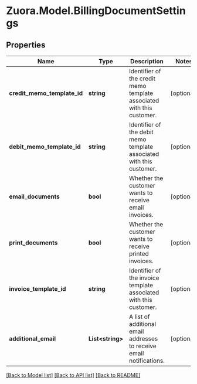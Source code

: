 
# Zuora.Model.BillingDocumentSettings

## Properties

Name | Type | Description | Notes
------------ | ------------- | ------------- | -------------
**credit_memo_template_id** | **string** | Identifier of the credit memo template associated with this customer. | [optional] 
**debit_memo_template_id** | **string** | Identifier of the debit memo template associated with this customer. | [optional] 
**email_documents** | **bool** | Whether the customer wants to receive email invoices. | [optional] 
**print_documents** | **bool** | Whether the customer wants to receive printed invoices. | [optional] 
**invoice_template_id** | **string** | Identifier of the invoice template associated with this customer. | [optional] 
**additional_email** | **List&lt;string&gt;** | A list of additional email addresses to receive email notifications. | [optional] 

[[Back to Model list]](../README.md#documentation-for-models)
[[Back to API list]](../README.md#documentation-for-api-endpoints)
[[Back to README]](../README.md)


